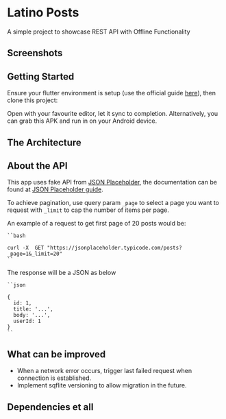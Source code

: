 # Latino Posts

A simple project to showcase REST API with Offline Functionality

## Screenshots

## Getting Started

Ensure your flutter environment is setup (use the official guide [here](https://docs.flutter.dev/get-started/install/macos/mobile-android)), then clone this project:

Open with your favourite editor, let it sync to completion. 
Alternatively, you can grab this APK and run in on your Android device.

## The Architecture

## About the API
This app uses fake API from [JSON Placeholder](https://jsonplaceholder.typicode.com), the documentation can be found at [JSON Placeholder guide](https://jsonplaceholder.typicode.com/guide).

To achieve pagination, use query param `_page` to select a page you want to request with `_limit` to cap the number of items per page.

An example of a request to get first page of 20 posts would be:

    ``bash
    
    curl -X  GET "https://jsonplaceholder.typicode.com/posts?_page=1&_limit=20"
    ``

The response will be a JSON as below

    ``json

    {
      id: 1,
      title: '...',
      body: '...',
      userId: 1
    }
    ``

## What can be improved
- When a network error occurs, trigger last failed request when connection is established.
- Implement sqflite versioning to allow migration in the future. 

## Dependencies et all